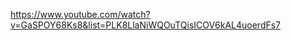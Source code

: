 


















https://www.youtube.com/watch?v=GaSPOY68Ks8&list=PLK8LlaNiWQOuTQisICOV6kAL4uoerdFs7